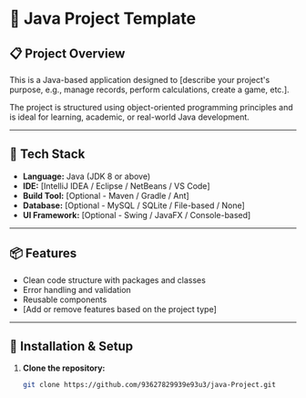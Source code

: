 # 🚀 Java Project Template

## 📋 Project Overview

This is a Java-based application designed to [describe your project's purpose, e.g., manage records, perform calculations, create a game, etc.].

The project is structured using object-oriented programming principles and is ideal for learning, academic, or real-world Java development.

---

## 🧰 Tech Stack

- **Language:** Java (JDK 8 or above)
- **IDE:** [IntelliJ IDEA / Eclipse / NetBeans / VS Code]
- **Build Tool:** [Optional - Maven / Gradle / Ant]
- **Database:** [Optional - MySQL / SQLite / File-based / None]
- **UI Framework:** [Optional - Swing / JavaFX / Console-based]

---

## 📦 Features

- Clean code structure with packages and classes
- Error handling and validation
- Reusable components
- [Add or remove features based on the project type]

---

## 🔧 Installation & Setup

1. **Clone the repository:**
   ```bash
   git clone https://github.com/93627829939e93u3/java-Project.git
